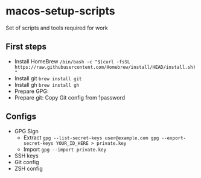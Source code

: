# macos-setup-scripts
Set of scripts and tools required for work
## First steps
- Install HomeBrew `/bin/bash -c "$(curl -fsSL https://raw.githubusercontent.com/Homebrew/install/HEAD/install.sh)"`
- Install git `brew install git`
- Install gh `brew install gh`
- Prepare GPG: 
- Prepare git: Copy Git config from 1password


## Configs
- GPG Sign
  - Extract ```gpg --list-secret-keys user@example.com gpg --export-secret-keys YOUR_ID_HERE > private.key```
  - Import ``` gpg --import private.key ```
- SSH keys
- Git config
- ZSH config
